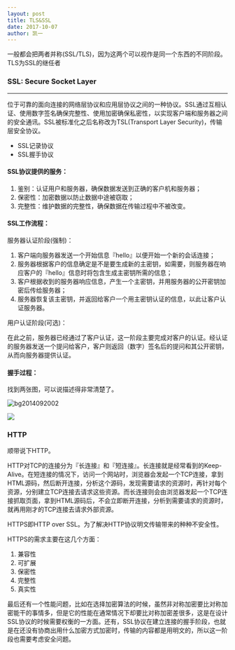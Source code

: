 ```yaml
---
layout: post
title: TLS&SSL
date: 2017-10-07
author: 凯一
---
```


一般都会把两者并称(SSL/TLS)，因为这两个可以视作是同一个东西的不同阶段。TLS为SSL的继任者

### SSL: Secure Socket Layer
----
位于可靠的面向连接的网络层协议和应用层协议之间的一种协议。SSL通过互相认证、使用数字签名确保完整性、使用加密确保私密性，以实现客户端和服务器之间的安全通讯。SSL被标准化之后名称改为TSL(Transport Layer Security)，传输层安全协议。

- SSL记录协议
- SSL握手协议

#### SSL协议提供的服务：

1. 鉴别：认证用户和服务器，确保数据发送到正确的客户机和服务器；
2. 保密性：加密数据以防止数据中途被窃取；
3. 完整性：维护数据的完整性，确保数据在传输过程中不被改变。

#### SSL工作流程：

服务器认证阶段(强制)：

1. 客户端向服务器发送一个开始信息『hello』以便开始一个新的会话连接；
2. 服务器根据客户的信息确定是不是要生成新的主密钥，如需要，则服务器在响应客户的『hello』信息时将包含生成主密钥所需的信息；
3. 客户根据收到的服务器响应信息，产生一个主密钥，并用服务器的公开密钥加密后传给服务器；
4. 服务器恢复该主密钥，并返回给客户一个用主密钥认证的信息，以此让客户认证服务器。

用户认证阶段(可选)：

在此之前，服务器已经通过了客户认证，这一阶段主要完成对客户的认证。经认证的服务器发送一个提问给客户，客户则返回（数字）签名后的提问和其公开密钥，从而向服务器提供认证。

#### 握手过程：

找到两张图，可以说描述得非常清楚了。

![bg2014092002](media/15073744218372/bg2014092002.png)

![](media/15073744218372/15086627521322.png)



### HTTP
顺带说下HTTP。

HTTP对TCP的连接分为『长连接』和『短连接』。长连接就是经常看到的Keep-Alive。在短连接的情况下，访问一个网站时，浏览器会发起一个TCP连接，拿到HTML源码，然后断开连接，分析这个源码，发现需要请求的资源时，再针对每个资源，分别建立TCP连接去请求这些资源。而长连接则会由浏览器发起一个TCP连接抓取页面，拿到HTML源码后，不会立即断开连接，分析到需要请求的资源时，就再用刚才的TCP连接去请求外部资源。

HTTPS即HTTP over SSL。为了解决HTTP协议明文传输带来的种种不安全性。

HTTPS的需求主要在这几个方面：

1. 兼容性
2. 可扩展
3. 保密性
4. 完整性
5. 真实性

最后还有一个性能问题，比如在选择加密算法的时候，虽然非对称加密要比对称加密能干的事情多，但是它的性能在通常情况下却要比对称加密差很多，这是在设计SSL协议的时候需要权衡的一方面。还有，SSL协议在建立连接的握手阶段，也就是在还没有协商出用什么加密方式加密时，传输的内容都是用明文的，所以这一阶段也需要考虑安全问题。


